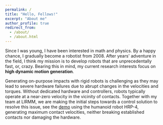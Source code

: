 ```yaml
---
permalink: /
title: "Hello, Fellows!"
excerpt: "About me"
author_profile: true
redirect_from: 
  - /about/
  - /about.html
---
```


Since I was young, I have been interested in math and physics. By a happy chance, I gradually become a robotist from 2008. After years' adventure in the field, I think my mission is to develop robots that  are unprecedentally fast, or, crazy. Bearing this in mind, my current research interests focus on **high dynamic motion generation**. 

Generating on-purpose impacts with rigid robots is challenging as they may lead to severe hardware failures due to  abrupt changes in the velocities and torques. Without dedicated hardware and controllers, robots typically operate at a near-zero velocity in the vicinity of contacts. Together with my team at LIRMM, we are making the initial steps towards a control solution to resolve this issue, see the [demo](https://youtu.be/-ciumPp6hzE) using the humanoid robot HRP-4, generating maximum contact velocities, neither breaking established contacts nor damaging the hardware.
